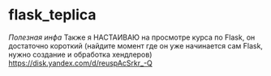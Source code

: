 # flask_teplica

*Полезная инфа*
Также я НАСТАИВАЮ на просмотре курса по Flask, он достаточно короткий (найдите момент где он уже начинается сам Flask, нужно создание и обработка хендлеров)
https://disk.yandex.com/d/reuspAcSrkr_-Q
